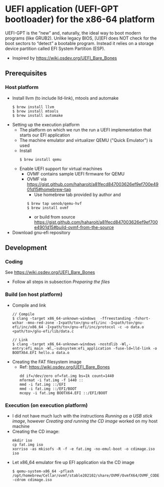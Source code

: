 # UEFI application (UEFI-GPT bootloader) for the x86-64 platform
UEFI-GPT is the “new” and, naturally, the ideal way to boot modern programs (like GRUB2). Unlike legacy BIOS, [U]EFI does NOT check for the boot sectors to “detect” a bootable program. Instead it relies on a storage device partition called EFI System Partition (ESP).

* Inspired by https://wiki.osdev.org/UEFI_Bare_Bones

## Prerequisites
### Host platform
* Install llvm (to include lld-link), mtools and automake
    ```
    $ brew install llvm
    $ brew install mtools
    $ brew install automake
    ```
* Setting up the execution platform
    * The platform on which we run the run a UEFI implementation that starts our EFI application
    * The machine emulator and virtualizer QEMU ("Quick Emulator") is used
    * Install
        ```
        $ brew install qemu
        ```
    * Enable UEFI support for virtual machines
        * OVMF contains sample UEFI firmware for QEMU
        * OVMF via https://gist.github.com/haharoit/a81fecd847003626ef9ef700e4901d15#homebrew-tap
            * Use homebrew tab provided by author and
            ```
            $ brew tap uenob/qemu-hvf
            $ brew install ovmf
            ```
            * or build from source https://gist.github.com/haharoit/a81fecd847003626ef9ef700e4901d15#build-ovmf-from-the-source
* Download gnu-efi repository

## Development
### Coding
See https://wiki.osdev.org/UEFI_Bare_Bones
* Follow all steps in subsection _Preparing the files_

### Build (on host platform)
* Compile and link
    ```
    // Compile
    $ clang -target x86_64-unknown-windows  -ffreestanding -fshort-wchar -mno-red-zone -I<path/to>/gnu-efi/inc -I<path/to>/gnu-efi/inc/x86_64 -I<path/to>/gnu-efi/inc/protocol -c -o data.o <path/to>/gnu-efi/lib/data.c

    // Link
    $ clang -target x86_64-unknown-windows -nostdlib -Wl,-entry:efi_main -Wl,-subsystem:efi_application -fuse-ld=lld-link -o BOOTX64.EFI hello.o data.o
    ```
* Creating the FAT filesystem image
    * Ref: https://wiki.osdev.org/UEFI_Bare_Bones
        ```
        dd if=/dev/zero of=fat.img bs=1k count=1440
        mformat -i fat.img -f 1440 ::
        mmd -i fat.img ::/EFI
        mmd -i fat.img ::/EFI/BOOT
        mcopy -i fat.img BOOTX64.EFI ::/EFI/BOOT
        ```

### Execution (on execution platform)
* I did not have much luch with the instructions _Running as a USB stick image_, however _Creating and running the CD image_ worked on my host machine
* Creating the CD image:
    ```
    mkdir iso
    cp fat.img iso
    xorriso -as mkisofs -R -f -e fat.img -no-emul-boot -o cdimage.iso iso
    ```
* Let x86_64 emulator fire up EFI application via the CD image
    ```
    $ qemu-system-x86_64 -pflash /opt/homebrew/Cellar/ovmf/stable202102/share/OVMF/OvmfX64/OVMF_CODE.fd -cdrom cdimage.iso
    ```
